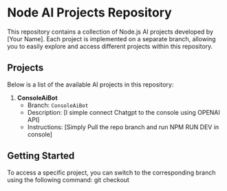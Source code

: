 # Node AI Projects Repository

This repository contains a collection of Node.js AI projects developed by [Your Name]. Each project is implemented on a separate branch, allowing you to easily explore and access different projects within this repository.

## Projects

Below is a list of the available AI projects in this repository:

1. **ConsoleAiBot**
   - Branch: `ConsoleAiBot`
   - Description: [I simple connect Chatgpt to the console using OPENAI API]
   - Instructions: [Simply Pull the repo branch and run NPM RUN DEV in console]

## Getting Started

To access a specific project, you can switch to the corresponding branch using the following command:
git checkout <branch-name>
